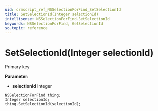 ```yaml
---
uid: crmscript_ref_NSSelectionForFind_SetSelectionId
title: SetSelectionId(Integer selectionId)
intellisense: NSSelectionForFind.SetSelectionId
keywords: NSSelectionForFind, GetSelectionId
so.topic: reference
---
```


# SetSelectionId(Integer selectionId)

Primary key

**Parameter:** 
 - **selectionId** Integer

```crmscript
NSSelectionForFind thing;
Integer selectionId;
thing.SetSelectionId(selectionId);
```

